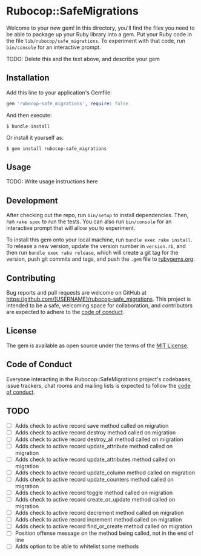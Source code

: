 # Rubocop::SafeMigrations

Welcome to your new gem! In this directory, you'll find the files you need to be able to package up your Ruby library into a gem. Put your Ruby code in the file `lib/rubocop/safe_migrations`. To experiment with that code, run `bin/console` for an interactive prompt.

TODO: Delete this and the text above, and describe your gem

## Installation

Add this line to your application's Gemfile:

```ruby
gem 'rubocop-safe_migrations', require: false
```

And then execute:

    $ bundle install

Or install it yourself as:

    $ gem install rubocop-safe_migrations

## Usage

TODO: Write usage instructions here

## Development

After checking out the repo, run `bin/setup` to install dependencies. Then, run `rake spec` to run the tests. You can also run `bin/console` for an interactive prompt that will allow you to experiment.

To install this gem onto your local machine, run `bundle exec rake install`. To release a new version, update the version number in `version.rb`, and then run `bundle exec rake release`, which will create a git tag for the version, push git commits and tags, and push the `.gem` file to [rubygems.org](https://rubygems.org).

## Contributing

Bug reports and pull requests are welcome on GitHub at https://github.com/[USERNAME]/rubocop-safe_migrations. This project is intended to be a safe, welcoming space for collaboration, and contributors are expected to adhere to the [code of conduct](https://github.com/[USERNAME]/rubocop-safe_migrations/blob/master/CODE_OF_CONDUCT.md).


## License

The gem is available as open source under the terms of the [MIT License](https://opensource.org/licenses/MIT).

## Code of Conduct

Everyone interacting in the Rubocop::SafeMigrations project's codebases, issue trackers, chat rooms and mailing lists is expected to follow the [code of conduct](https://github.com/[USERNAME]/rubocop-safe_migrations/blob/master/CODE_OF_CONDUCT.md).

## TODO

- [ ] Adds check to active record save method called on migration
- [ ] Adds check to active record destroy method called on migration
- [ ] Adds check to active record destroy_all method called on migration
- [ ] Adds check to active record update_attribute method called on migration
- [ ] Adds check to active record update_attributes method called on migration
- [ ] Adds check to active record update_column method called on migration
- [ ] Adds check to active record update_counters method called on migration
- [ ] Adds check to active record toggle method called on migration
- [ ] Adds check to active record create_or_update method called on migration
- [ ] Adds check to active record decrement method called on migration
- [ ] Adds check to active record increment method called on migration
- [ ] Adds check to active record find_or_create method called on migration
- [ ] Position offense message on the method being called, not in the end of line
- [ ] Adds option to be able to whitelist some methods
